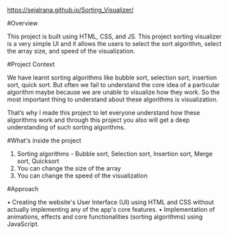 https://sejalrana.github.io/Sorting_Visualizer/

#Overview

This project is built using HTML, CSS, and JS. This project sorting visualizer is a very simple UI 
and it allows the users to select the sort algorithm, select the array size, and speed of the visualization.


#Project Context 

We have learnt sorting algorithms like bubble sort, selection sort, insertion sort, quick sort.
But often we fail to understand the core idea of a particular algorithm maybe because we are
unable to visualize how they work. So the most important thing to understand about these 
algorithms is visualization.

That’s why I made this project to let everyone understand how these algorithms work
and through this project you also will get a deep understanding of such sorting algorithms.


#What's inside the project

1. Sorting algorithms - Bubble sort, Selection sort, Insertion sort, Merge sort, Quicksort 
2. You can change the size of the array
3. You can change the speed of the visualization


#Approach

• Creating the website's User Interface (UI) using HTML and CSS without actually 
  implementing any of the app's core features.
• Implementation of animations, effects and core functionalities (sorting algorithms) 
  using JavaScript.
